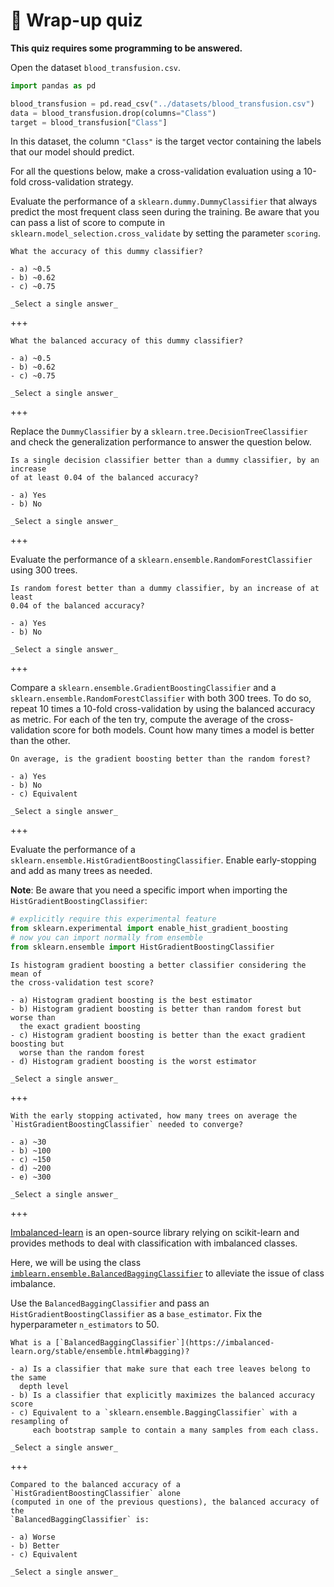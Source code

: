 # 🏁 Wrap-up quiz

**This quiz requires some programming to be answered.**

Open the dataset `blood_transfusion.csv`.

```python
import pandas as pd

blood_transfusion = pd.read_csv("../datasets/blood_transfusion.csv")
data = blood_transfusion.drop(columns="Class")
target = blood_transfusion["Class"]
```

In this dataset, the column `"Class"` is the target vector containing the
labels that our model should predict.

For all the questions below, make a cross-validation evaluation using a
10-fold cross-validation strategy.

Evaluate the performance of a `sklearn.dummy.DummyClassifier` that always
predict the most frequent class seen during the training. Be aware that you can
pass a list of score to compute in `sklearn.model_selection.cross_validate` by
setting the parameter `scoring`.

```{admonition} Question
What the accuracy of this dummy classifier?

- a) ~0.5
- b) ~0.62
- c) ~0.75

_Select a single answer_
```

+++

```{admonition} Question
What the balanced accuracy of this dummy classifier?

- a) ~0.5
- b) ~0.62
- c) ~0.75

_Select a single answer_
```

+++

Replace the `DummyClassifier` by a `sklearn.tree.DecisionTreeClassifier` and
check the generalization performance to answer the question below.

```{admonition} Question
Is a single decision classifier better than a dummy classifier, by an increase
of at least 0.04 of the balanced accuracy?

- a) Yes
- b) No

_Select a single answer_
```

+++

Evaluate the performance of a `sklearn.ensemble.RandomForestClassifier` using
300 trees.

```{admonition} Question
Is random forest better than a dummy classifier, by an increase of at least
0.04 of the balanced accuracy?

- a) Yes
- b) No

_Select a single answer_
```

+++

Compare a `sklearn.ensemble.GradientBoostingClassifier` and a
`sklearn.ensemble.RandomForestClassifier` with both 300 trees. To do so, repeat
10 times a 10-fold cross-validation by using the balanced accuracy as metric.
For each of the ten try, compute the average of the cross-validation score
for both models. Count how many times a model is better than the other.

```{admonition} Question
On average, is the gradient boosting better than the random forest?

- a) Yes
- b) No
- c) Equivalent

_Select a single answer_
```

+++

Evaluate the performance of a
`sklearn.ensemble.HistGradientBoostingClassifier`. Enable early-stopping and
add as many trees as needed.

**Note**: Be aware that you need a specific import when importing the
`HistGradientBoostingClassifier`:

```python
# explicitly require this experimental feature
from sklearn.experimental import enable_hist_gradient_boosting
# now you can import normally from ensemble
from sklearn.ensemble import HistGradientBoostingClassifier
```

```{admonition} Question
Is histogram gradient boosting a better classifier considering the mean of
the cross-validation test score?

- a) Histogram gradient boosting is the best estimator
- b) Histogram gradient boosting is better than random forest but worse than
  the exact gradient boosting
- c) Histogram gradient boosting is better than the exact gradient boosting but
  worse than the random forest
- d) Histogram gradient boosting is the worst estimator

_Select a single answer_
```

+++

```{admonition} Question
With the early stopping activated, how many trees on average the
`HistGradientBoostingClassifier` needed to converge?

- a) ~30
- b) ~100
- c) ~150
- d) ~200
- e) ~300

_Select a single answer_
```

+++

[Imbalanced-learn](https://imbalanced-learn.org/stable/) is an open-source
library relying on scikit-learn and provides methods to deal with
classification with imbalanced classes.

Here, we will be using the class
[`imblearn.ensemble.BalancedBaggingClassifier`](https://imbalanced-learn.org/stable/references/generated/imblearn.ensemble.BalancedBaggingClassifier.html)
to alleviate the issue of class imbalance.

Use the `BalancedBaggingClassifier` and pass an
`HistGradientBoostingClassifier` as a `base_estimator`. Fix the hyperparameter
`n_estimators` to 50.

```{admonition} Question
What is a [`BalancedBaggingClassifier`](https://imbalanced-learn.org/stable/ensemble.html#bagging)?

- a) Is a classifier that make sure that each tree leaves belong to the same
  depth level
- b) Is a classifier that explicitly maximizes the balanced accuracy score
- c) Equivalent to a `sklearn.ensemble.BaggingClassifier` with a resampling of
     each bootstrap sample to contain a many samples from each class.

_Select a single answer_
```

+++

```{admonition} Question
Compared to the balanced accuracy of a `HistGradientBoostingClassifier` alone
(computed in one of the previous questions), the balanced accuracy of the
`BalancedBaggingClassifier` is:

- a) Worse
- b) Better
- c) Equivalent

_Select a single answer_
```

